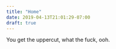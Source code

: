 ```yaml
---
title: "Home"
date: 2019-04-13T21:01:29-07:00
draft: true
---
```


You get the uppercut, what the fuck, ooh.